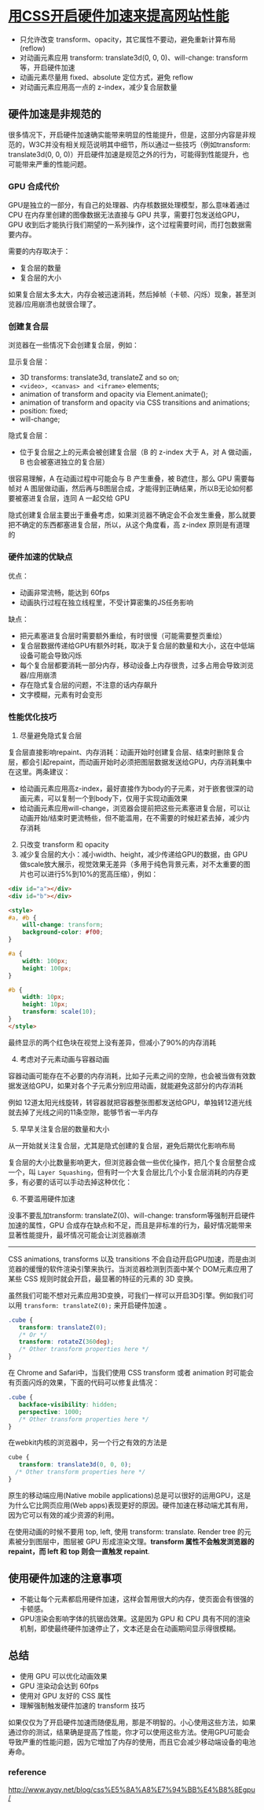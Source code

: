 # [用CSS开启硬件加速来提高网站性能](http://www.cnblogs.com/rubylouvre/p/3471490.html)

* 只允许改变 transform、opacity，其它属性不要动，避免重新计算布局(reflow)
* 对动画元素应用 transform: translate3d(0, 0, 0)、will-change: transform 等，开启硬件加速
* 动画元素尽量用 fixed、absolute 定位方式，避免 reflow
* 对动画元素应用高一点的 z-index，减少复合层数量

## 硬件加速是非规范的

很多情况下，开启硬件加速确实能带来明显的性能提升，但是，这部分内容是非规范的，W3C并没有相关规范说明其中细节，所以通过一些技巧（例如transform: translate3d(0, 0, 0)）开启硬件加速是规范之外的行为，可能得到性能提升，也可能带来严重的性能问题。

### GPU 合成代价

GPU是独立的一部分，有自己的处理器、内存核数据处理模型，那么意味着通过 CPU 在内存里创建的图像数据无法直接与 GPU 共享，需要打包发送给GPU，GPU 收到后才能执行我们期望的一系列操作，这个过程需要时间，而打包数据需要内存。

需要的内存取决于：

* 复合层的数量
* 复合层的大小

如果复合层太多太大，内存会被迅速消耗，然后掉帧（卡顿、闪烁）现象，甚至浏览器/应用崩溃也就很合理了。

### 创建复合层

浏览器在一些情况下会创建复合层，例如：

显示复合层：

* 3D transforms: translate3d, translateZ and so on;
* `<video>, <canvas> and <iframe>` elements;
* animation of transform and opacity via Element.animate();
* animation of transform and opacity via СSS transitions and animations;
* position: fixed;
* will-change;

隐式复合层：

* 位于复合层之上的元素会被创建复合层（B 的 z-index 大于 A，对 A 做动画，B 也会被塞进独立的复合层）

很容易理解，A 在动画过程中可能会与 B 产生重叠，被 B遮住，那么 GPU 需要每帧对 A 图层做动画，然后再与B图层合成，才能得到正确结果，所以B无论如何都要被塞进复合层，连同 A 一起交给 GPU

隐式创建复合层主要出于重叠考虑，如果浏览器不确定会不会发生重叠，那么就要把不确定的东西都塞进复合层，所以，从这个角度看，高 z-index 原则是有道理的

### 硬件加速的优缺点

优点：

* 动画非常流畅，能达到 60fps
* 动画执行过程在独立线程里，不受计算密集的JS任务影响

缺点：

* 把元素塞进复合层时需要额外重绘，有时很慢（可能需要整页重绘）
* 复合层数据传递给GPU有额外时耗，取决于复合层的数量和大小，这在中低端设备可能会导致闪烁
* 每个复合层都要消耗一部分内存，移动设备上内存很贵，过多占用会导致浏览器/应用崩溃
* 存在隐式复合层的问题，不注意的话内存飙升
* 文字模糊，元素有时会变形

### 性能优化技巧

1. 尽量避免隐式复合层

复合层直接影响repaint、内存消耗：动画开始时创建复合层、结束时删除复合层，都会引起repaint，而动画开始时必须把图层数据发送给GPU，内存消耗集中在这里。两条建议：

* 给动画元素应用高z-index，最好直接作为body的子元素，对于嵌套很深的动画元素，可以复制一个到body下，仅用于实现动画效果
* 给动画元素应用will-change，浏览器会提前把这些元素塞进复合层，可以让动画开始/结束时更流畅些，但不能滥用，在不需要的时候赶紧去掉，减少内存消耗

2. 只改变 transform 和 opacity
3. 减少复合层的大小：减小width、height，减少传递给GPU的数据，由 GPU 做scale放大展示，视觉效果无差异（多用于纯色背景元素，对不太重要的图片也可以进行5%到10%的宽高压缩），例如：

```html
<div id="a"></div>
<div id="b"></div>

<style>
#a, #b {
    will-change: transform;
    background-color: #f00;
}

#a {
    width: 100px;
    height: 100px;
}

#b {
    width: 10px;
    height: 10px;
    transform: scale(10);
}
</style>
```

最终显示的两个红色块在视觉上没有差异，但减小了90%的内存消耗

4. 考虑对子元素动画与容器动画

容器动画可能存在不必要的内存消耗，比如子元素之间的空隙，也会被当做有效数据发送给GPU，如果对各个子元素分别应用动画，就能避免这部分的内存消耗

例如 12道太阳光线旋转，转容器就把容器整张图都发送给GPU，单独转12道光线就去掉了光线之间的11条空隙，能够节省一半内存

5. 早早关注复合层的数量和大小

从一开始就关注复合层，尤其是隐式创建的复合层，避免后期优化影响布局

复合层的大小比数量影响更大，但浏览器会做一些优化操作，把几个复合层整合成一个，叫 `Layer Squashing`，但有时一个大复合层比几个小复合层消耗的内存更多，有必要的话可以手动去掉这种优化：

6. 不要滥用硬件加速

没事不要乱加transform: translateZ(0)、will-change: transform等强制开启硬件加速的属性，GPU 合成存在缺点和不足，而且是非标准的行为，最好情况能带来显著性能提升，最坏情况可能会让浏览器崩溃

---

CSS animations, transforms 以及 transitions 不会自动开启GPU加速，而是由浏览器的缓慢的软件渲染引擎来执行。当浏览器检测到页面中某个 DOM元素应用了某些 CSS 规则时就会开启，最显著的特征的元素的 3D 变换。

虽然我们可能不想对元素应用3D变换，可我们一样可以开启3D引擎。例如我们可以用 `transform: translateZ(0);` 来开启硬件加速 。

```css
.cube {
   transform: translateZ(0);
   /* Or */
   transform: rotateZ(360deg);
   /* Other transform properties here */
}
```

在 Chrome and Safari中，当我们使用 CSS transform 或者 animation 时可能会有页面闪烁的效果，下面的代码可以修复此情况：

```css
.cube {
   backface-visibility: hidden;
   perspective: 1000;
   /* Other transform properties here */
}
```

在webkit内核的浏览器中，另一个行之有效的方法是

```css
cube {
   transform: translate3d(0, 0, 0);
  /* Other transform properties here */
}
```

原生的移动端应用(Native mobile applications)总是可以很好的运用GPU，这是为什么它比网页应用(Web apps)表现更好的原因。硬件加速在移动端尤其有用，因为它可以有效的减少资源的利用。

在使用动画的时候不要用 top, left, 使用 transform: translate. Render tree 的元素被分到图层中，图层被 GPU 形成渲染文理。**transform 属性不会触发浏览器的 repaint，而 left 和 top 则会一直触发 repaint**.

## 使用硬件加速的注意事项

* 不能让每个元素都启用硬件加速，这样会暂用很大的内存，使页面会有很强的卡顿感。
* GPU渲染会影响字体的抗锯齿效果。这是因为 GPU 和 CPU 具有不同的渲染机制，即使最终硬件加速停止了，文本还是会在动画期间显示得很模糊。

## 总结

* 使用 GPU 可以优化动画效果
* GPU 渲染动会达到 60fps
* 使用对 GPU 友好的 CSS 属性
* 理解强制触发硬件加速的 transform 技巧

如果仅仅为了开启硬件加速而随便乱用，那是不明智的。小心使用这些方法，如果通过你的测试，结果确是提高了性能，你才可以使用这些方法。使用GPU可能会导致严重的性能问题，因为它增加了内存的使用，而且它会减少移动端设备的电池寿命。

### reference

<http://www.ayqy.net/blog/css%E5%8A%A8%E7%94%BB%E4%B8%8Egpu/>